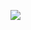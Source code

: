 [![](https://visitcount.itsvg.in/api?id=alex-sandalov&icon=10&color=12)](https://visitcount.itsvg.in)
